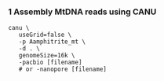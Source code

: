 ### 1 Assembly MtDNA reads using CANU
```
canu \
   useGrid=false \
   -p Aamphitrite_mt \
   -d . \
   genomeSize=16k \
   -pacbio [filename] 
   # or -nanopore [filename]
```